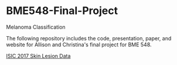 # BME548-Final-Project
Melanoma Classification

The following repository includes the code, presentation, paper, and website for Allison and Christina's final project for BME 548.

[ISIC 2017 Skin Lesion Data](https://challenge.isic-archive.com/data#2017) 
